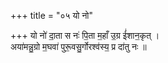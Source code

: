 +++
title = "०५ यो नो"

+++
यो नो॑ दा॒ता स नः॑ पि॒ता म॒हाँ उ॒ग्र ई॑शान॒कृत् ।  
अया॑मन्नु॒ग्रो म॒घवा॑ पुरू॒वसु॒र्गोरश्व॑स्य॒ प्र दा॑तु नः ॥